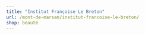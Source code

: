 ```yaml
---
title: "Institut Françoise Le Breton"
url: /mont-de-marsan/institut-francoise-le-breton/
shop: beauté
---
```

